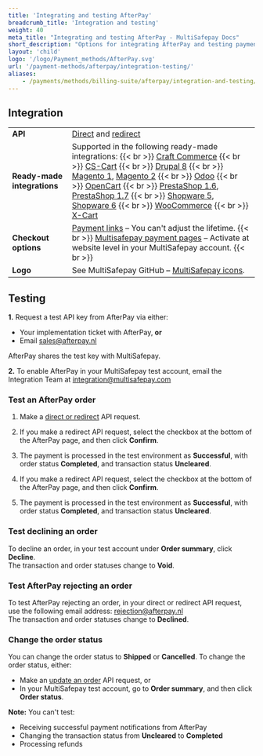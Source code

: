 ```yaml
---
title: 'Integrating and testing AfterPay'
breadcrumb_title: 'Integration and testing'
weight: 40
meta_title: "Integrating and testing AfterPay - MultiSafepay Docs"
short_description: "Options for integrating AfterPay and testing payments"
layout: 'child'
logo: '/logo/Payment_methods/AfterPay.svg'
url: '/payment-methods/afterpay/integration-testing/'
aliases:
    - /payments/methods/billing-suite/afterpay/integration-and-testing/
---
```

## Integration

| | |
|---|---|
| **API** | [Direct](/api/#afterpay---direct) and [redirect](/api/#afterpay---redirect) |
| **Ready-made integrations** | Supported in the following ready-made integrations: {{< br >}} [Craft Commerce](/craft-commerce/) {{< br >}} [CS-Cart](/cs-cart/) {{< br >}} [Drupal 8](/drupal-8-9/) {{< br >}} [Magento 1](/magento-1/), [Magento 2](/magento-2/) {{< br >}} [Odoo](/odoo/) {{< br >}} [OpenCart](/opencart/)  {{< br >}} [PrestaShop 1.6](/prestashop-1-6/), [PrestaShop 1.7](/prestashop-1-7/) {{< br >}} [Shopware 5](/shopware-5/), [Shopware 6](/shopware-6/) {{< br >}}  [WooCommerce](/woo-commerce/) {{< br >}}  [X-Cart](/x-cart/)    |
| **Checkout options** | [Payment links](/payment-links/about/) – You can't adjust the lifetime. {{< br >}} [Multisafepay payment pages](/payment-pages/) – Activate at website level in your MultiSafepay account. {{< br >}}   |
| **Logo** | See MultiSafepay GitHub – [MultiSafepay icons](https://github.com/MultiSafepay/MultiSafepay-icons). |

## Testing

**1.** Request a test API key from AfterPay via either:

- Your implementation ticket with AfterPay, **or**
- Email <sales@afterpay.nl> 

AfterPay shares the test key with MultiSafepay.

**2.** To enable AfterPay in your MultiSafepay test account, email the Integration Team at <integration@multisafepay.com>

### Test an AfterPay order

1. Make a [direct or redirect](/api/#afterpay) API request.
2. If you make a redirect API request, select the checkbox at the bottom of the AfterPay page, and then click **Confirm**.
3. The payment is processed in the test environment as **Successful**, with order status **Completed**, and transaction status **Uncleared**.

2. If you make a redirect API request, select the checkbox at the bottom of the AfterPay page, and then click **Confirm**.
3. The payment is processed in the test environment as **Successful**, with order status **Completed**, and transaction status **Uncleared**.

### Test declining an order  

To decline an order, in your test account under **Order summary**, click **Decline**.  
The transaction and order statuses change to **Void**.

### Test AfterPay rejecting an order

To test AfterPay rejecting an order, in your direct or redirect API request, use the following email address: <rejection@afterpay.nl>  
The transaction and order statuses change to **Declined**.

### Change the order status

You can change the order status to **Shipped** or **Cancelled**.
To change the order status, either:  

- Make an [update an order](/api/#update-an-order) API request, or 
- In your MultiSafepay test account, go to **Order summary**, and then click **Order status**.

**Note:** You can't test:  

- Receiving successful payment notifications from AfterPay
- Changing the transaction status from **Uncleared** to **Completed**
- Processing refunds
